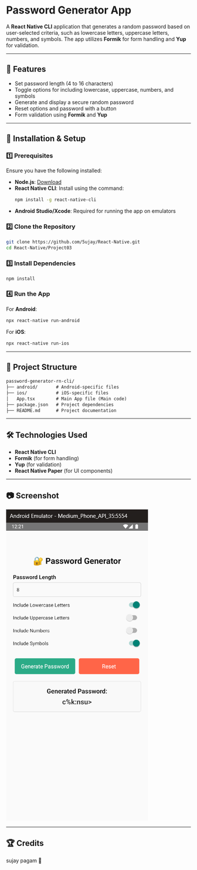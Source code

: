 # Password Generator App

A **React Native CLI** application that generates a random password based on user-selected criteria, such as lowercase letters, uppercase letters, numbers, and symbols. The app utilizes **Formik** for form handling and **Yup** for validation.

---

## 📌 Features
- Set password length (4 to 16 characters)
- Toggle options for including lowercase, uppercase, numbers, and symbols
- Generate and display a secure random password
- Reset options and password with a button
- Form validation using **Formik** and **Yup**

---

## 📲 Installation & Setup

### 1️⃣ Prerequisites
Ensure you have the following installed:
- **Node.js**: [Download](https://nodejs.org/)
- **React Native CLI**: Install using the command:
  ```sh
  npm install -g react-native-cli
  ```
- **Android Studio/Xcode**: Required for running the app on emulators

### 2️⃣ Clone the Repository
```sh
git clone https://github.com/5ujay/React-Native.git
cd React-Native/Project03
```

### 3️⃣ Install Dependencies
```sh
npm install
```

### 4️⃣ Run the App
For **Android**:
```sh
npx react-native run-android
```
For **iOS**:
```sh
npx react-native run-ios
```

---

## 📂 Project Structure
```
password-generator-rn-cli/
├── android/       # Android-specific files
├── ios/           # iOS-specific files
│   App.tsx        # Main App file (Main code)
├── package.json   # Project dependencies
├── README.md      # Project documentation
```

---

## 🛠️ Technologies Used
- **React Native CLI**
- **Formik** (for form handling)
- **Yup** (for validation)
- **React Native Paper** (for UI components)

---

## 📷 Screenshot
![Password Generator](./project03output.png)

---

## 🏆 Credits
sujay pagam 🚀

